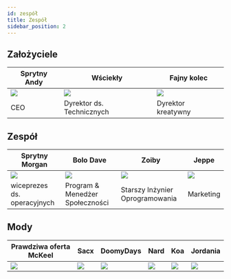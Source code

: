 ```yaml
---
id: zespół
title: Zespół
sidebar_position: 2
---
```


## Założyciele

| Sprytny Andy            | Wściekły                  | Fajny kolec              |
| ----------------------- | ------------------------- | ------------------------ |
| ![](/img/NiftyAndy.png) | ![](/img/snarfy.png)      | ![](/img/NiftySpike.png) |
| CEO                     | Dyrektor ds. Technicznych | Dyrektor kreatywny       |

## Zespół

| Sprytny Morgan              | Bolo Dave                       | Zoiby                           | Jeppe               |
| --------------------------- | ------------------------------- | ------------------------------- | ------------------- |
| ![](/img/NiftyMorgan.png)   | ![](/img/bolo.png)              | ![](/img/zoiby.png)             | ![](/img/jeppe.png) |
| wiceprezes ds. operacyjnych | Program & Menedżer Społeczności | Starszy Inżynier Oprogramowania | Marketing           |

## Mody

| Prawdziwa oferta McKeel | Sacx               | DoomyDays           | Nard               | Koa               | Jordania             |
| ----------------------- | ------------------ | ------------------- | ------------------ | ----------------- | -------------------- |
| ![](/img/realdeal.png)  | ![](/img/sacx.png) | ![](/img/doomy.png) | ![](/img/nard.png) | ![](/img/koa.png) | ![](/img/jordan.png) |

